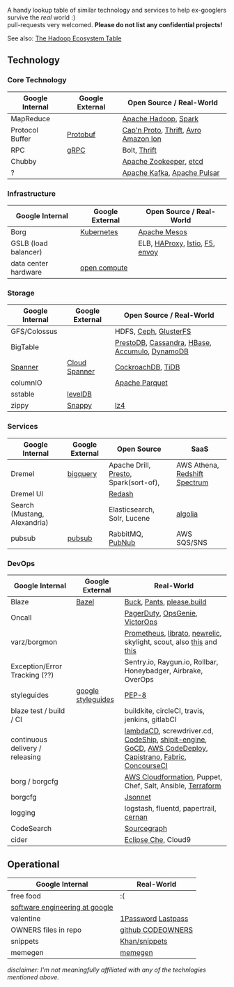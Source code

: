 A handy lookup table of similar technology and services to help ex-googlers survive the *real* world :)  
pull-requests very welcomed. __Please do not list any confidential projects!__

See also: [The Hadoop Ecosystem Table](https://hadoopecosystemtable.github.io/)

## Technology

### Core Technology

| Google Internal   | Google External   |  Open Source / Real-World  |
| -------------     |  -------------       |-------------  |
| MapReduce         |     | [Apache Hadoop](https://github.com/apache/hadoop), [Spark](https://github.com/apache/spark)  |
| Protocol Buffer   | [Protobuf](https://github.com/google/protobuf)    | [Cap'n Proto](https://capnproto.org/), [Thrift](https://github.com/apache/thrift), [Avro](https://github.com/apache/avro) [Amazon Ion](https://amzn.github.io/ion-docs/)    |
| RPC | [gRPC](https://github.com/grpc/grpc) | Bolt, [Thrift](https://github.com/apache/thrift) |
| Chubby            |      | [Apache Zookeeper](https://github.com/apache/zookeeper), [etcd](https://github.com/coreos/etcd)      |
| ? | | [Apache Kafka](https://github.com/apache/kafka), [Apache Pulsar](https://github.com/apache/incubator-pulsar) |


### Infrastructure

| Google Internal   | Google External   |  Open Source / Real-World  |
| -------------     |  -------------       |-------------  |
| Borg              | [Kubernetes](https://kubernetes.io/) | [Apache Mesos](https://github.com/apache/mesos) |
| GSLB (load balancer)| | ELB, [HAProxy](http://www.haproxy.org/), [Istio](https://istio.io/), [F5](https://f5.com/products/big-ip), [envoy](https://github.com/lyft/envoy) |
| data center hardware | [open compute](http://www.opencompute.org/) |  |


### Storage

| Google Internal  | Google External | Open Source / Real-World  |
| -------------|------------ |-------------|
| GFS/Colossus| | HDFS, [Ceph](https://ceph.com), [GlusterFS](https://www.gluster.org) |
| BigTable     |   | [PrestoDB](https://prestodb.io/), [Cassandra](https://github.com/apache/cassandra), [HBase](https://github.com/apache/hbase), [Accumulo](https://github.com/apache/accumulo), [DynamoDB](https://aws.amazon.com/dynamodb) |
| [Spanner](http://research.google.com/archive/spanner.html)   | [Cloud Spanner](https://cloud.google.com/spanner/) | [CockroachDB](https://github.com/cockroachdb/cockroach), [TiDB](https://github.com/pingcap/tidb) |
| columnIO | | [Apache Parquet](http://parquet.apache.org) |
| sstable | [levelDB](https://github.com/google/leveldb) | |
| zippy | [Snappy](https://github.com/google/snappy) | [lz4](https://github.com/lz4/lz4) |


### Services

| Google Internal  | Google External | Open Source | SaaS |
| -------------|------------ |-------------|-------------|
| Dremel       |   [bigquery](https://cloud.google.com/bigquery/)     | Apache Drill, [Presto](https://prestodb.io), Spark(sort-of), | AWS Athena, [Redshift Spectrum](https://aws.amazon.com/redshift/spectrum/) |
| Dremel UI    |             | [Redash](https://github.com/getredash/redash) | |
| Search (Mustang, Alexandria) |             | Elasticsearch, Solr, Lucene | [algolia](https://www.algolia.com/) |
| pubsub | [pubsub](https://cloud.google.com/pubsub/docs/overview) | RabbitMQ, [PubNub](https://www.pubnub.com/) | AWS SQS/SNS |

### DevOps
| Google Internal  | Google External | Real-World    |
| -------------|------------ |-------------|
| Blaze        |  [Bazel](http://bazel.io)          | [Buck](https://buckbuild.com/), [Pants](https://www.pantsbuild.org/), [please.build](https://please.build/) |
| Oncall       |             | [PagerDuty](https://pagerduty.com), [OpsGenie](https://www.opsgenie.com/), [VictorOps](https://victorops.com/) |
| varz/borgmon | | [Prometheus](https://prometheus.io), [librato](https://www.librato.com), [newrelic](http://newrelic.com), skylight, scout, also [this](https://vimeo.com/173610242) and [this](https://prometheus.io/docs/introduction/comparison/) |
| Exception/Error Tracking (??) | | Sentry.io, Raygun.io, Rollbar, Honeybadger, Airbrake, OverOps |
| styleguides | [google styleguides](https://github.com/google/styleguide) | [PEP-8](https://www.python.org/dev/peps/pep-0008/) |
| blaze test / build / CI | | buildkite, circleCI, travis, jenkins, gitlabCI |
| continuous delivery / releasing | | [lambdaCD](http://www.lambda.cd), screwdriver.cd, [CodeShip](https://codeship.com), [shipit-engine](https://github.com/Shopify/shipit-engine), [GoCD](https://www.gocd.org), [AWS CodeDeploy](https://aws.amazon.com/codedeploy/), [Capistrano](https://www.capistranorb.com), [Fabric](https://www.fabfile.org), [ConcourseCI](https://concourse.ci/)|
| borg / borgcfg || [AWS Cloudformation](https://aws.amazon.com/cloudformation/), Puppet, Chef, Salt, Ansible, [Terraform](https://www.terraform.io) |
| borgcfg || [Jsonnet](http://jsonnet.org/) |
| logging || logstash, fluentd, papertrail, [cernan](https://github.com/postmates/cernan) |
| CodeSearch   |             | [Sourcegraph](https://sourcegraph.com) |
| cider |  | [Eclipse Che](https://www.eclipse.org/che/), Cloud9 |

## Operational
| Google Internal  |   Real-World  |
| -------------    | ------------- |
| free food        |   :(          |
| [software engineering at google](https://arxiv.org/ftp/arxiv/papers/1702/1702.01715.pdf) | |
| valentine        | [1Password](https://support.1password.com/create-share-vaults/)  [Lastpass](http://lastpass.com)|
| OWNERS files in repo     | [github CODEOWNERS](https://github.com/blog/2392-introducing-code-owners) |
| snippets | [Khan/snippets](https://github.com/Khan/snippets) |
| memegen | [memegen](http://www.memegen.com/) |


*disclaimer: I'm not meaningfully affiliated with any of the technlogies mentioned above.*
